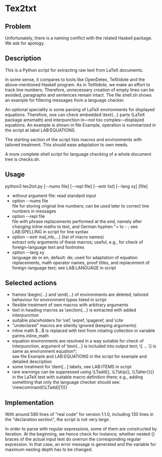 # Tex2txt
## Problem
Unfortunately, there is a naming conflict with the related Haskell package.
We ask for apology.

## Description
This is a Python script for extracting raw text from LaTeX documents.

In some sense, it compares to tools like OpenDetex, TeXtidote and the above-mentioned Haskell program.
As in TeXtidote, we make an effort to track line numbers.
Therefore, unnecessary creation of empty lines can be avoided,
paragraphs and sentences remain intact.
The file shell.sh shows an example for filtering messages from a language checker.

An optional speciality is some parsing of LaTeX environments for displayed equations.
Therefore, one can check embedded \text{...} parts (LaTeX package amsmath) and interpunction in—not too complex—displayed equations.
An example is shown in file Example, operation is summarized in the script at label LAB:EQUATIONS.

The starting section of the script lists macros and environments with tailored treatment.
This should ease adaptation to own needs.

A more complete shell script for language checking of a whole document tree is checks.sh.

## Usage
python3 tex2txt.py [--nums file] [--repl file] [--extr list] [--lang xy] [file]

<ul>
    <li> without argument file: read standard input
    </li>
    <li> option --nums file<br>
        file for storing original line numbers;
        can be used later to correct line numbers in messages
    </li>
    <li> option --repl file<br>
        file with phrase replacements performed at the end, namely after
        changing inline maths to text, and German hyphen "= to - ;
        see LAB:SPELLING in script for line syntax
    </li>
    <li> option --extr ma[,mb,...] (list of macro names)<br>
        extract only arguments of these macros;
        useful, e.g., for check of foreign-language text and footnotes
    </li>
    <li> option --lang xy<br>
        language de or en, default: de;
        used for adaptation of equation replacements, math operator names,
        proof titles, and replacement of foreign-language text;
        see LAB:LANGUAGE in script
    </li>
</ul>

## Selected actions
<ul>
    <li> frames \begin{...} and \end{...} of environments are deleted;
       tailored behaviour for environment types listed in script
    </li>
    <li> flexible treatment of own macros with arbitrary arguments
    </li>
    <li> text in heading macros as \section{...} is extracted with
        added interpunction
    </li>
    <li> suitable placeholders for \ref, \eqref, \pageref, and \cite
    </li>
    <li> "undeclared" macros are silently ignored (keeping arguments)
    </li>
    <li> inline math $...$ is replaced with text from rotating collection
        in variable parms.inline_math
    </li>
    <li> equation environments are resolved in a way suitable for check of
        interpunction, argument of \text{...} is included into output text;
        \[ ... \] is same as environment equation*; <br>
        see file Example and LAB:EQUATIONS in the script for example and
        detailed description
    </li>
    <li> some treatment for \item[...] labels, see LAB:ITEMS in script
    </li>
    <li> rare warnings can be suppressed using \LTadd{}, \LTskip{},
        \LTalter{}{} in the LaTeX text with suitable macro definition
        there;
        e.g., adding something that only the language checker should see:<br>
        \newcommand{\LTadd}[1]{}
    </li>
</ul>

## Implementation
With around 580 lines of "real code" for version 1.1.0, including 130 lines in the "declaration section", the script is not very large.

In order to parse with regular expressions, some of them are constructed by iteration.
At the beginning, we hence check for instance, whether nested {} braces of the actual input text do overrun the corresponding regular expression.
In that case, an error message is generated and the variable for maximum nesting depth has to be changed.

